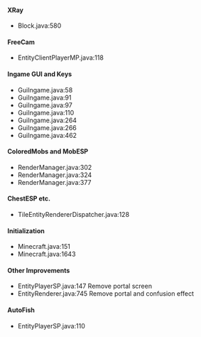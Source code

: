 #### XRay

- Block.java:580


#### FreeCam

- EntityClientPlayerMP.java:118


#### Ingame GUI and Keys

- GuiIngame.java:58
- GuiIngame.java:91
- GuiIngame.java:97
- GuiIngame.java:110
- GuiIngame.java:264
- GuiIngame.java:266
- GuiIngame.java:462


#### ColoredMobs and MobESP

- RenderManager.java:302
- RenderManager.java:324
- RenderManager.java:377


#### ChestESP etc.

- TileEntityRendererDispatcher.java:128


#### Initialization

- Minecraft.java:151
- Minecraft.java:1643


#### Other Improvements

- EntityPlayerSP.java:147 Remove portal screen
- EntityRenderer.java:745 Remove portal and confusion effect


#### AutoFish

- EntityPlayerSP.java:110